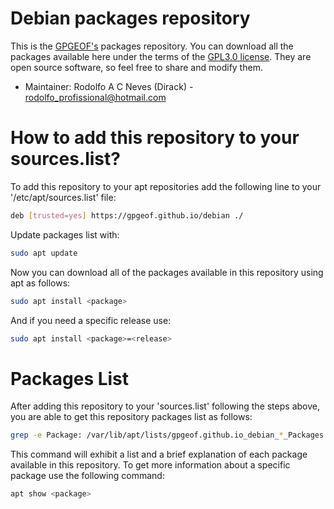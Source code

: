 # Debian packages repository

This is the [GPGEOF's](https://github.com/gpgeof) packages repository. You can download all the packages available here under the terms of the
[GPL3.0 license](https://www.gnu.org/licenses/quick-guide-gplv3.pt-br.html). They
are open source software, so feel free to share and modify them.

- Maintainer: Rodolfo A C Neves (Dirack) - rodolfo_profissional@hotmail.com

# How to add this repository to your sources.list?

To add this repository to your apt repositories add the following line to your '/etc/apt/sources.list' file:

```sh
deb [trusted=yes] https://gpgeof.github.io/debian ./
```

Update packages list with:

```sh
sudo apt update
```

Now you can download all of the packages available in this repository using apt as follows:

```sh
sudo apt install <package>
```

And if you need a specific release use:

```sh
sudo apt install <package>=<release>
```

# Packages List

After adding this repository to your 'sources.list' following the steps above, you are able to get this repository
packages list as follows:

```sh
grep -e Package: /var/lib/apt/lists/gpgeof.github.io_debian_*_Packages | sed 's/Package: //' | xargs -I % bash -c 'apt-cache search %'
```

This command will exhibit a list and a brief explanation of each package available in this repository.
To get more information about a specific package use the following command:

```sh
apt show <package>
```
